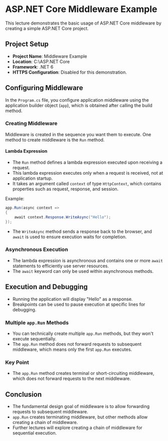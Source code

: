 
# ASP.NET Core Middleware Example

This lecture demonstrates the basic usage of ASP.NET Core middleware by creating a simple ASP.NET Core project.

## Project Setup

- **Project Name**: Middleware Example
- **Location**: C:\ASP.NET Core
- **Framework**: .NET 6
- **HTTPS Configuration**: Disabled for this demonstration.

## Configuring Middleware

In the `Program.cs` file, you configure application middleware using the application builder object (`app`), which is obtained after calling the build method.

### Creating Middleware

Middleware is created in the sequence you want them to execute. One method to create middleware is the `Run` method.

#### Lambda Expression

- The `Run` method defines a lambda expression executed upon receiving a request.
- This lambda expression executes only when a request is received, not at application startup.
- It takes an argument called `context` of type `HttpContext`, which contains properties such as request, response, and session.

Example:
```csharp
app.Run(async context =>
{
    await context.Response.WriteAsync("Hello");
});
```

- The `WriteAsync` method sends a response back to the browser, and `await` is used to ensure execution waits for completion.

### Asynchronous Execution

- The lambda expression is asynchronous and contains one or more `await` statements to efficiently use server resources.
- The `await` keyword can only be used within asynchronous methods.

## Execution and Debugging

- Running the application will display "Hello" as a response.
- Breakpoints can be used to pause execution at specific lines for debugging.

### Multiple `app.Run` Methods

- You can technically create multiple `app.Run` methods, but they won't execute sequentially.
- The `app.Run` method does not forward requests to subsequent middleware, which means only the first `app.Run` executes.

### Key Point

- The `app.Run` method creates terminal or short-circuiting middleware, which does not forward requests to the next middleware.

## Conclusion

- The fundamental design goal of middleware is to allow forwarding requests to subsequent middleware.
- `app.Run` creates terminating middleware, but other methods allow creating a chain of middleware.
- Further lectures will explore creating a chain of middleware for sequential execution.

